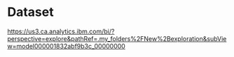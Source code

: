 # Dataset
https://us3.ca.analytics.ibm.com/bi/?perspective=explore&pathRef=.my_folders%2FNew%2Bexploration&subView=model000001832abf9b3c_00000000
